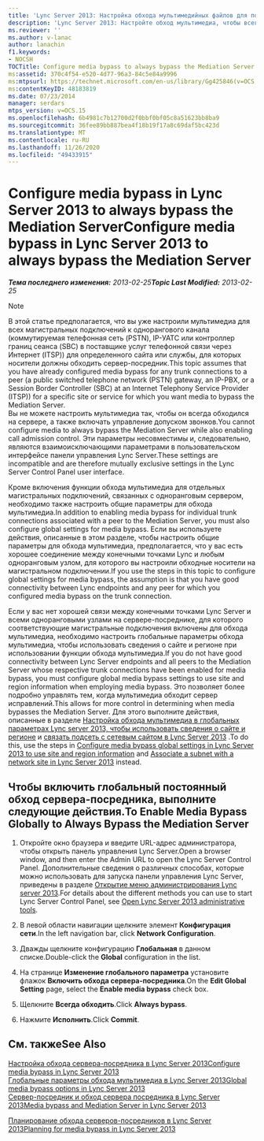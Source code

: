 ```yaml
---
title: 'Lync Server 2013: Настройка обхода мультимедийных файлов для постоянного обобхода сервера обновлений'
description: 'Lync Server 2013: Настройте обход мультимедиа, чтобы всегда обходить сервер исправлений.'
ms.reviewer: ''
ms.author: v-lanac
author: lanachin
f1.keywords:
- NOCSH
TOCTitle: Configure media bypass to always bypass the Mediation Server
ms:assetid: 370c4f54-e520-4d77-96a3-84c5e84a9996
ms:mtpsurl: https://technet.microsoft.com/en-us/library/Gg425846(v=OCS.15)
ms:contentKeyID: 48183819
ms.date: 07/23/2014
manager: serdars
mtps_version: v=OCS.15
ms.openlocfilehash: 6b4981c7b12700d2f0bbf0bf05c8a51623bb8ba9
ms.sourcegitcommit: 36fee89bb887bea4f18b19f17a8c69daf5bc423d
ms.translationtype: MT
ms.contentlocale: ru-RU
ms.lasthandoff: 11/26/2020
ms.locfileid: "49433915"
---
```

# <a name="configure-media-bypass-in-lync-server-2013-to-always-bypass-the-mediation-server"></a><span data-ttu-id="b3290-103">Configure media bypass in Lync Server 2013 to always bypass the Mediation Server</span><span class="sxs-lookup"><span data-stu-id="b3290-103">Configure media bypass in Lync Server 2013 to always bypass the Mediation Server</span></span>

<div data-xmlns="http://www.w3.org/1999/xhtml">

<div class="topic" data-xmlns="http://www.w3.org/1999/xhtml" data-msxsl="urn:schemas-microsoft-com:xslt" data-cs="https://msdn.microsoft.com/">

<div data-asp="https://msdn2.microsoft.com/asp">



</div>

<div id="mainSection">

<div id="mainBody"><span data-ttu-id="b3290-104">

<span> </span></span><span class="sxs-lookup"><span data-stu-id="b3290-104">

<span> </span></span></span>

<span data-ttu-id="b3290-105">_**Тема последнего изменения:** 2013-02-25_</span><span class="sxs-lookup"><span data-stu-id="b3290-105">_**Topic Last Modified:** 2013-02-25_</span></span>

<div>


> [!NOTE]  
> <span data-ttu-id="b3290-106">В этой статье предполагается, что вы уже настроили мультимедиа для всех магистральных подключений к однорангового канала (коммутируемая телефонная сеть (PSTN), IP-УАТС или контроллер границ сеанса (SBC) в поставщике услуг телефонной связи через Интернет (ITSP)) для определенного сайта или службы, для которых носители должны обходить сервер-посредник.</span><span class="sxs-lookup"><span data-stu-id="b3290-106">This topic assumes that you have already configured media bypass for any trunk connections to a peer (a public switched telephone network (PSTN) gateway, an IP-PBX, or a Session Border Controller (SBC) at an Internet Telephony Service Provider (ITSP)) for a specific site or service for which you want media to bypass the Mediation Server.</span></span><BR><span data-ttu-id="b3290-107">Вы не можете настроить мультимедиа так, чтобы он всегда обходился на сервере, а также включать управление допуском звонков.</span><span class="sxs-lookup"><span data-stu-id="b3290-107">You cannot configure media to always bypass the Mediation Server while also enabling call admission control.</span></span> <span data-ttu-id="b3290-108">Эти параметры несовместимы и, следовательно, являются взаимоисключающими параметрами в пользовательском интерфейсе панели управления Lync Server.</span><span class="sxs-lookup"><span data-stu-id="b3290-108">These settings are incompatible and are therefore mutually exclusive settings in the Lync Server Control Panel user interface.</span></span>



</div>

<span data-ttu-id="b3290-109">Кроме включения функции обхода мультимедиа для отдельных магистральных подключений, связанных с одноранговым сервером, необходимо также настроить общие параметры для обхода мультимедиа.</span><span class="sxs-lookup"><span data-stu-id="b3290-109">In addition to enabling media bypass for individual trunk connections associated with a peer to the Mediation Server, you must also configure global settings for media bypass.</span></span> <span data-ttu-id="b3290-110">Если вы используете действия, описанные в этом разделе, чтобы настроить общие параметры для обхода мультимедиа, предполагается, что у вас есть хорошее соединение между конечными точками Lync и любым одноранговым узлом, для которого вы настроили обходные носители на магистральном подключении.</span><span class="sxs-lookup"><span data-stu-id="b3290-110">If you use the steps in this topic to configure global settings for media bypass, the assumption is that you have good connectivity between Lync endpoints and any peer for which you configured media bypass on the trunk connection.</span></span>

<span data-ttu-id="b3290-111">Если у вас нет хорошей связи между конечными точками Lync Server и всеми одноранговыми узлами на сервере-посреднике, для которого соответствующие магистральные подключения включены для обхода мультимедиа, необходимо настроить глобальные параметры обхода мультимедиа, чтобы использовать сведения о сайте и регионе при использовании функции обхода мультимедиа.</span><span class="sxs-lookup"><span data-stu-id="b3290-111">If you do not have good connectivity between Lync Server endpoints and all peers to the Mediation Server whose respective trunk connections have been enabled for media bypass, you must configure global media bypass settings to use site and region information when employing media bypass.</span></span> <span data-ttu-id="b3290-112">Это позволяет более подробно управлять тем, когда мультимедиа обходит сервер исправлений.</span><span class="sxs-lookup"><span data-stu-id="b3290-112">This allows for more control in determining when media bypasses the Mediation Server.</span></span> <span data-ttu-id="b3290-113">Для этого выполните действия, описанные в разделе [Настройка обхода мультимедиа в глобальных параметрах Lync server 2013, чтобы использовать сведения о сайте и регионе](lync-server-2013-configure-media-bypass-global-settings-to-use-site-and-region-information.md) и [связать подсеть с сетевым сайтом в Lync Server 2013](lync-server-2013-associate-a-subnet-with-a-network-site.md) .</span><span class="sxs-lookup"><span data-stu-id="b3290-113">To do this, use the steps in [Configure media bypass global settings in Lync Server 2013 to use site and region information](lync-server-2013-configure-media-bypass-global-settings-to-use-site-and-region-information.md) and [Associate a subnet with a network site in Lync Server 2013](lync-server-2013-associate-a-subnet-with-a-network-site.md) instead.</span></span>

<div>

## <a name="to-enable-media-bypass-globally-to-always-bypass-the-mediation-server"></a><span data-ttu-id="b3290-114">Чтобы включить глобальный постоянный обход сервера-посредника, выполните следующие действия.</span><span class="sxs-lookup"><span data-stu-id="b3290-114">To Enable Media Bypass Globally to Always Bypass the Mediation Server</span></span>

1.  <span data-ttu-id="b3290-115">Откройте окно браузера и введите URL-адрес администратора, чтобы открыть панель управления Lync Server.</span><span class="sxs-lookup"><span data-stu-id="b3290-115">Open a browser window, and then enter the Admin URL to open the Lync Server Control Panel.</span></span> <span data-ttu-id="b3290-116">Дополнительные сведения о различных способах, которые можно использовать для запуска панели управления Lync Server, приведены в разделе [Открытие меню администрирования Lync server 2013](lync-server-2013-open-lync-server-administrative-tools.md).</span><span class="sxs-lookup"><span data-stu-id="b3290-116">For details about the different methods you can use to start Lync Server Control Panel, see [Open Lync Server 2013 administrative tools](lync-server-2013-open-lync-server-administrative-tools.md).</span></span>

2.  <span data-ttu-id="b3290-117">В левой области навигации щелкните элемент **Конфигурация сети**.</span><span class="sxs-lookup"><span data-stu-id="b3290-117">In the left navigation bar, click **Network Configuration**.</span></span>

3.  <span data-ttu-id="b3290-118">Дважды щелкните конфигурацию **Глобальная** в данном списке.</span><span class="sxs-lookup"><span data-stu-id="b3290-118">Double-click the **Global** configuration in the list.</span></span>

4.  <span data-ttu-id="b3290-119">На странице **Изменение глобального параметра** установите флажок **Включить обхода сервера-посредника**.</span><span class="sxs-lookup"><span data-stu-id="b3290-119">On the **Edit Global Setting** page, select the **Enable media bypass** check box.</span></span>

5.  <span data-ttu-id="b3290-120">Щелкните **Всегда обходить**.</span><span class="sxs-lookup"><span data-stu-id="b3290-120">Click **Always bypass**.</span></span>

6.  <span data-ttu-id="b3290-121">Нажмите **Исполнить**.</span><span class="sxs-lookup"><span data-stu-id="b3290-121">Click **Commit**.</span></span>

</div>

<div>

## <a name="see-also"></a><span data-ttu-id="b3290-122">См. также</span><span class="sxs-lookup"><span data-stu-id="b3290-122">See Also</span></span>


[<span data-ttu-id="b3290-123">Настройка обхода сервера-посредника в Lync Server 2013</span><span class="sxs-lookup"><span data-stu-id="b3290-123">Configure media bypass in Lync Server 2013</span></span>](lync-server-2013-configure-media-bypass.md)  
[<span data-ttu-id="b3290-124">Глобальные параметры обхода мультимедиа в Lync Server 2013</span><span class="sxs-lookup"><span data-stu-id="b3290-124">Global media bypass options in Lync Server 2013</span></span>](lync-server-2013-global-media-bypass-options.md)  
[<span data-ttu-id="b3290-125">Сервер-посредник и обход сервера посредника в Lync Server 2013</span><span class="sxs-lookup"><span data-stu-id="b3290-125">Media bypass and Mediation Server in Lync Server 2013</span></span>](lync-server-2013-media-bypass-and-mediation-server.md)  


[<span data-ttu-id="b3290-126">Планирование обхода серверов-посредников в Lync Server 2013</span><span class="sxs-lookup"><span data-stu-id="b3290-126">Planning for media bypass in Lync Server 2013</span></span>](lync-server-2013-planning-for-media-bypass.md)  
  

<span data-ttu-id="b3290-127"></div>

</div>

<span> </span>

</div>

</div>

</span><span class="sxs-lookup"><span data-stu-id="b3290-127"></div>

</div>

<span> </span>

</div>

</div>

</span></span></div>

